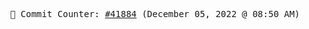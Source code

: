 <p align="center">
    <samp>
        📮 Commit Counter: <a href="https://github.com/Javascript-void0/Javascript-void0/commits/main">#41884</a> (December 05, 2022 @ 08:50 AM)
    </samp>
</p>